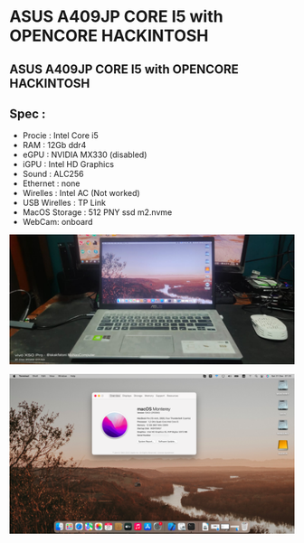 # ASUS A409JP CORE I5 with OPENCORE HACKINTOSH
## ASUS A409JP CORE I5 with OPENCORE HACKINTOSH

## Spec :
- Procie : Intel Core i5
- RAM : 12Gb ddr4
- eGPU : NVIDIA MX330 (disabled)
- iGPU : Intel HD Graphics
- Sound : ALC256
- Ethernet : none
- Wirelles : Intel AC (Not worked)
- USB Wirelles : TP Link
- MacOS Storage : 512 PNY ssd m2.nvme
- WebCam: onboard


![Pic](https://github.com/iskakfatoni/ASUS-A409JP-CORE-I5-with-OPENCORE-HACKINTOSH/blob/a31aed5281aa108a89ea0fd570ee52057b96109e/WhatsApp%20Image%202022-12-31%20at%2007.40.50.jpeg)

![Pic](https://github.com/iskakfatoni/ASUS-A409JP-CORE-I5-with-OPENCORE-HACKINTOSH/blob/cf46636f76bbebbe11f473fc8d0aaf45c28d6982/Screen%20Shot%202022-12-31%20at%2007.33.22.png)
